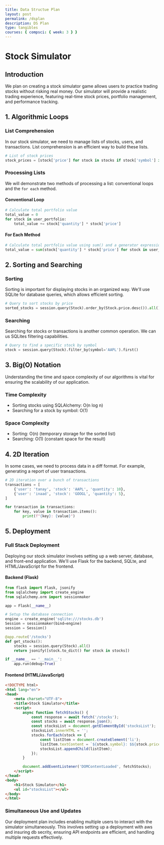 ```yaml
---
title: Data Structue Plan
layout: post
permalink: /dsplan
description: DS Plan
type: tangibles
courses: { compsci: { week: 3 } }
---
```


# Stock Simulator

## Introduction

We plan on creating a stock simulator game allows users to practice trading stocks without risking real money. Our simulator will provide a realistic trading experience, featuring real-time stock prices, portfolio management, and performance tracking.

## 1. Algorithmic Loops

### List Comprehension

In our stock simulator, we need to manage lists of stocks, users, and transactions. List comprehension is an efficient way to build these lists.

```python
# List of stock prices
stock_prices = [stock['price'] for stock in stocks if stock['symbol'] in user_portfolio]
```

### Processing Lists

We will demonstrate two methods of processing a list: conventional loops and the `for each` method.

#### Conventional Loop

```python
# Calculate total portfolio value
total_value = 0
for stock in user_portfolio:
    total_value += stock['quantity'] * stock['price']
```

#### For Each Method

```python
# Calculate total portfolio value using sum() and a generator expression
total_value = sum(stock['quantity'] * stock['price'] for stock in user_portfolio)
```

## 2. Sorting and Searching

### Sorting

Sorting is important for displaying stocks in an organized way. We'll use SQLite for database queries, which allows efficient sorting.

```python
# Query to sort stocks by price
sorted_stocks = session.query(Stock).order_by(Stock.price.desc()).all()
```

### Searching

Searching for stocks or transactions is another common operation. We can us SQLites filtering capabilities.

```python
# Query to find a specific stock by symbol
stock = session.query(Stock).filter_by(symbol='AAPL').first()
```

## 3. Big(O) Notation

Understanding the time and space complexity of our algorithms is vital for ensuring the scalability of our application.

### Time Complexity

- Sorting stocks using SQLAlchemy: O(n log n)
- Searching for a stock by symbol: O(1)

### Space Complexity

- Sorting: O(n) (temporary storage for the sorted list)
- Searching: O(1) (constant space for the result)

## 4. 2D Iteration

In some cases, we need to process data in a 
diff format. For example, generating a report of user transactions.

```python
# 2D iteration over a bunch of transactions
transactions = [
    {'user': 'tanay', 'stock': 'AAPL', 'quantity': 10},
    {'user': 'inaad', 'stock': 'GOOGL', 'quantity': 5},
]

for transaction in transactions:
    for key, value in transaction.items():
        print(f"{key}: {value}")
```

## 5. Deployment

### Full Stack Deployment

Deploying our stock simulator involves setting up a web server, database, and front-end application. We'll use Flask for the backend, SQLte, and HTML/JavaScript for the frontend.

#### Backend (Flask)

```python
from flask import Flask, jsonify
from sqlalchemy import create_engine
from sqlalchemy.orm import sessionmaker

app = Flask(__name__)

# Setup the database connection
engine = create_engine('sqlite:///stocks.db')
Session = sessionmaker(bind=engine)
session = Session()

@app.route('/stocks')
def get_stocks():
    stocks = session.query(Stock).all()
    return jsonify([stock.to_dict() for stock in stocks])

if __name__ == '__main__':
    app.run(debug=True)
```

#### Frontend (HTML/JavaScript)

```html
<!DOCTYPE html>
<html lang="en">
<head>
    <meta charset="UTF-8">
    <title>Stock Simulator</title>
    <script>
        async function fetchStocks() {
            const response = await fetch('/stocks');
            const stocks = await response.json();
            const stocksList = document.getElementById('stocksList');
            stocksList.innerHTML = '';
            stocks.forEach(stock => {
                const listItem = document.createElement('li');
                listItem.textContent = `${stock.symbol}: $${stock.price}`;
                stocksList.appendChild(listItem);
            });
        }

        document.addEventListener('DOMContentLoaded', fetchStocks);
    </script>
</head>
<body>
    <h1>Stock Simulator</h1>
    <ul id="stocksList"></ul>
</body>
</html>
```

### Simultaneous Use and Updates

Our deployment plan includes enabling multiple users to interact with the simulator simultaneously. This involves setting up a deployment with aws and insuring db secrity, ensuring API endpoints are efficient, and handling multiple requests effectively.




